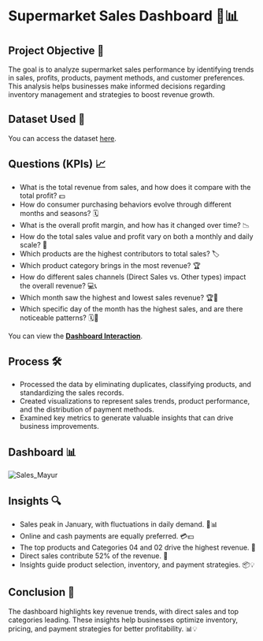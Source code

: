 # Supermarket Sales Dashboard 🛒📊

## Project Objective 🎯

The goal is to analyze supermarket sales performance by identifying trends in sales, profits, products, payment methods, and customer preferences. This analysis helps businesses make informed decisions regarding inventory management and strategies to boost revenue growth.

## Dataset Used 📂

You can access the dataset [here](https://github.com/Mayur061099/Data-Analysis-Supermarket-Dashboard/blob/main/Sales-Dashboard-practice-file.xlsx).

## Questions (KPIs) 📈

- What is the total revenue from sales, and how does it compare with the total profit? 💵
- How do consumer purchasing behaviors evolve through different months and seasons? 🗓️
- What is the overall profit margin, and how has it changed over time? 📉
- How do the total sales value and profit vary on both a monthly and daily scale? 📅
- Which products are the highest contributors to total sales? 🏷️
- Which product category brings in the most revenue? 🏆
- How do different sales channels (Direct Sales vs. Other types) impact the overall revenue? 💻📞
- Which month saw the highest and lowest sales revenue? 🏆📅
- Which specific day of the month has the highest sales, and are there noticeable patterns? 🗓️💸

You can view the **[Dashboard Interaction](https://github.com/Mayur061099/Data-Analysis-Supermarket-Dashboard/blob/main/Sales_Mayur.png)**.

## Process 🛠️

- Processed the data by eliminating duplicates, classifying products, and standardizing the sales records.
- Created visualizations to represent sales trends, product performance, and the distribution of payment methods.
- Examined key metrics to generate valuable insights that can drive business improvements.

## Dashboard 📊

![Sales_Mayur](https://github.com/user-attachments/assets/953836ba-206b-455a-8ce2-4da53ae3ebc2)

## Insights 🔍

- Sales peak in January, with fluctuations in daily demand. 📅📊
- Online and cash payments are equally preferred. 💳💵
- The top products and Categories 04 and 02 drive the highest revenue. 🏅
- Direct sales contribute 52% of the revenue. 💼
- Insights guide product selection, inventory, and payment strategies. 📦💡

## Conclusion 📌

The dashboard highlights key revenue trends, with direct sales and top categories leading. These insights help businesses optimize inventory, pricing, and payment strategies for better profitability. 📊💡







